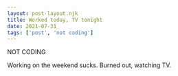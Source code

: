 ```yaml
---
layout: post-layout.njk
title: Worked today, TV tonight
date: 2021-07-31
tags: ['post', 'not coding']
---
```

<!-- Excerpt Start -->
NOT CODING
<!-- Excerpt End -->

Working on the weekend sucks. Burned out, watching TV.
